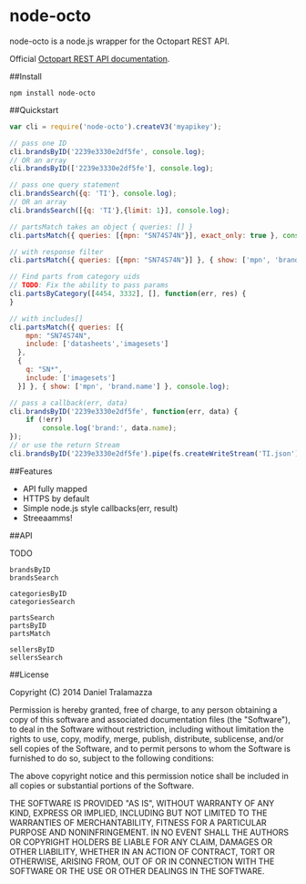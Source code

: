node-octo
====

node-octo is a node.js wrapper for the Octopart REST API.

Official [Octopart REST API documentation](http://octopart.com/api/docs/v3/rest-api).

##Install

    npm install node-octo

##Quickstart

```js
var cli = require('node-octo').createV3('myapikey');

// pass one ID
cli.brandsByID('2239e3330e2df5fe', console.log);
// OR an array
cli.brandsByID(['2239e3330e2df5fe'], console.log);

// pass one query statement
cli.brandsSearch({q: 'TI'}, console.log);
// OR an array
cli.brandsSearch([{q: 'TI'},{limit: 1}], console.log);

// partsMatch takes an object { queries: [] }
cli.partsMatch({ queries: [{mpn: "SN74S74N"}], exact_only: true }, console.log);

// with response filter
cli.partsMatch({ queries: [{mpn: "SN74S74N"}] }, { show: ['mpn', 'brand.name'] }, console.log);

// Find parts from category uids
// TODO: Fix the ability to pass params
cli.partsByCategory([4454, 3332], [], function(err, res) {
}

// with includes[]
cli.partsMatch({ queries: [{
    mpn: "SN74S74N",
    include: ['datasheets','imagesets']
  },
  {
    q: "SN*",
    include: ['imagesets']
  }] }, { show: ['mpn', 'brand.name'] }, console.log);

// pass a callback(err, data)
cli.brandsByID('2239e3330e2df5fe', function(err, data) {
    if (!err)
        console.log('brand:', data.name);
});
// or use the return Stream
cli.brandsByID('2239e3330e2df5fe').pipe(fs.createWriteStream('TI.json'));
```

##Features

* API fully mapped
* HTTPS by default
* Simple node.js style callbacks(err, result)
* Streeaamms!

##API

TODO

    brandsByID
    brandsSearch

    categoriesByID
    categoriesSearch

    partsSearch
    partsByID
    partsMatch

    sellersByID
    sellersSearch

##License

Copyright (C) 2014 Daniel Tralamazza

Permission is hereby granted, free of charge, to any person obtaining a copy of this software and associated documentation files (the "Software"), to deal in the Software without restriction, including without limitation the rights to use, copy, modify, merge, publish, distribute, sublicense, and/or sell copies of the Software, and to permit persons to whom the Software is furnished to do so, subject to the following conditions:

The above copyright notice and this permission notice shall be included in all copies or substantial portions of the Software.

THE SOFTWARE IS PROVIDED "AS IS", WITHOUT WARRANTY OF ANY KIND, EXPRESS OR IMPLIED, INCLUDING BUT NOT LIMITED TO THE WARRANTIES OF MERCHANTABILITY, FITNESS FOR A PARTICULAR PURPOSE AND NONINFRINGEMENT. IN NO EVENT SHALL THE AUTHORS OR COPYRIGHT HOLDERS BE LIABLE FOR ANY CLAIM, DAMAGES OR OTHER LIABILITY, WHETHER IN AN ACTION OF CONTRACT, TORT OR OTHERWISE, ARISING FROM, OUT OF OR IN CONNECTION WITH THE SOFTWARE OR THE USE OR OTHER DEALINGS IN THE SOFTWARE.
